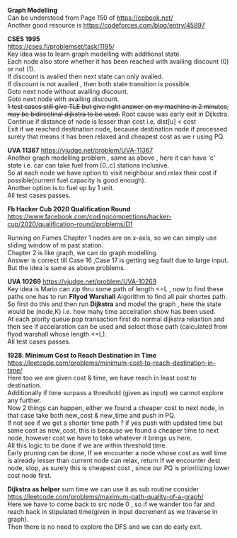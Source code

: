 **Graph Modelling**  
Can be understood from Page 150 of https://cpbook.net/  
Another good resource is https://codeforces.com/blog/entry/45897  

**CSES 1995**  
https://cses.fi/problemset/task/1195/  
Key idea was to learn graph modelling with additional state.  
Each node also store whether it has been reached with availing discount (0) or not (1).  
If discount is availed then next state can only availed.  
If discount is not availed , then both state transition is possible.  
    Goto next node without availing discount.  
    Goto next node with availing discount.  
~~1 test cases still give TLE but give right answer on my machine in 2 minutes, may be bidirectinal dijkstra to be used.~~
Root cause was early exit in Dijkstra.
Continue if distance of node is lesser than cost i.e. dist[u] < cost  
Exit if we reached destination node, because destination node if processed surely that means it has been relaxed and cheapest cost as we r using PQ.  

**UVA 11367**
https://vjudge.net/problem/UVA-11367  
Another graph modelling problem , same as above , here it can have 'c' state i.e. car can take fuel from [0..c] stations inclusive.  
So at each node we have option to visit neighbour and relax their cost if possible(current fuel capacity is good enough).  
Another option is to fuel up by 1 unit.  
All test cases passes.  

**Fb Hacker Cub 2020 Qualification Round** 
https://www.facebook.com/codingcompetitions/hacker-cup/2020/qualification-round/problems/D1  

Running on Fumes 
Chapter 1 nodes are on x-axis, so we can simply use sliding window of m past station.  
Chapter 2 is like graph, we can do graph modelling.  
Answer is correct till Case 16 ,Case 17 is getting seg fault due to large input.  
But the idea is same as above problems.  

**UVA 10269**
https://vjudge.net/problem/UVA-10269  
Key idea is Mario can zip thru some path of length <=L , now to find these paths one has to run **Fllyod Warshall** Algorithm to find all pair shortes path.  
So first do this and then run **Dijkstra** and model the graph , here the state would be (node,K) i.e. how many time accelration show has been used.  
At each piority queue pop transaction first do normal dijkstra relaxtion and then see if accelaration can be used and select those path (calculated from flyod warshall whose length <=L).  
All test cases passes.  

**1928. Minimum Cost to Reach Destination in Time**  
https://leetcode.com/problems/minimum-cost-to-reach-destination-in-time/  
Here too we are given cost & time, we have reach in least cost to destination.  
Additionally if time surpass a threshold (given as input)  we cannot explore any further.  
Now 2 things can happen, either we found a cheaper cost to next node, in that case take both new_cost & new_time and push in PQ.  
If not see if we get a shorter time path ? if yes push with updated time but same cost as new_cost, this is because we found a cheaper time to next node, however cost we have to take whatever it brings us here.  
All this logic to be done if we are within threshold time.  
Early pruning can be done,
If we encounter a node whose cost as well time is already lesser than current node can relax, return
If we encounter dest node, stop, as surely this is cheapest cost , since our PQ is prioritizing lower cost node first.

**Dijkstra as helper** 
sum time we can use it as sub routine
consider https://leetcode.com/problems/maximum-path-quality-of-a-graph/  
Here we have to come back to src node 0 , so if we wander too far and reach back in stipulated time(given in input decrement as we traverse in graph).  
Then there is no need to explore the DFS and we can do early exit.  

